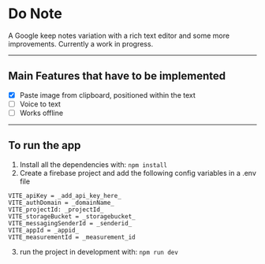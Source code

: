 # Do Note
A Google keep notes variation with a rich text editor and some more improvements. Currently a work in progress.

---

## Main Features that have to be implemented

- [X] Paste image from clipboard, positioned within the text
- [ ] Voice to text
- [ ] Works offline

---  

## To run the app
1. Install all the dependencies with: `npm install`
2. Create a firebase project and add the following config variables in a .env file
```env
VITE_apiKey = _add_api_key_here_
VITE_authDomain = _domainName_
VITE_projectId: _projectId_
VITE_storageBucket = _storagebucket_
VITE_messagingSenderId = _senderid_
VITE_appId = _appid_
VITE_measurementId = _measurement_id
```
3. run the project in development with: `npm run dev`